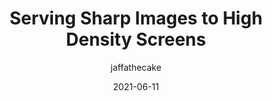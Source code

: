 ---
author: jaffathecake
date: 2021-06-11
permalink: false
tags:
  - performance
  - images
target_url: https://jakearchibald.com/2021/serving-sharp-images-to-high-density-screens/
title: Serving Sharp Images to High Density Screens
---